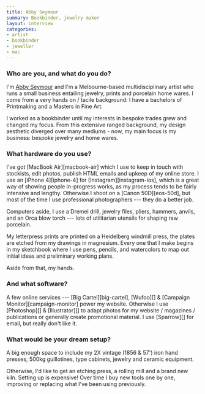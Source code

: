 ```yaml
---
title: Abby Seymour
summary: Bookbinder, jewelry maker
layout: interview
categories:
- artist
- bookbinder
- jeweller
- mac
---
```


### Who are you, and what do you do?

I'm [Abby Seymour](http://abbyseymour.com/ "Abby's website.") and I'm a Melbourne-based multidisciplinary artist who runs a small business entailing jewelry, prints and porcelain home wares. I come from a very hands on / tacile background: I have a bachelors of Printmaking and a Masters in Fine Art.

I worked as a bookbinder until my interests in bespoke trades grew and changed my focus. From this extensive ranged background, my design aesthetic diverged over many mediums - now, my main focus is my business: bespoke jewelry and home wares. 

### What hardware do you use?

I've got [MacBook Air][macbook-air] which I use to keep in touch with stockists, edit photos, publish HTML emails and upkeep of my online store. I use an [iPhone 4][iphone-4] for [Instagram][instagram-ios], which is a great way of showing people in-progress works, as my process tends to be fairly intensive and lengthy. Otherwise I shoot on a [Canon 50D][eos-50d], but most of the time I use professional photographers --- they do a better job.

Computers aside, I use a Dremel drill, jewelry files, pliers, hammers, anvils, and an Orca blow torch --- lots of utilitarian utensils for shaping raw porcelain. 

My letterpress prints are printed on a Heidelberg windmill press, the plates are etched from my drawings in magnesium. Every one that I make begins in my sketchbook where I use pens, pencils, and watercolors to map out initial ideas and preliminary working plans. 

Aside from that, my hands.

### And what software?

A few online services --- [Big Cartel][big-cartel], [Wufoo][] & [Campaign Monitor][campaign-monitor] power my website. Otherwise I use [Photoshop][] & [Illustrator][] to adapt photos for my website / magazines / publications or generally create promotional material. I use [Sparrow][] for email, but really don't like it. 

### What would be your dream setup?

A big enough space to include my 2X vintage (1856 & 57') iron hand presses, 500kg guillotines, type cabinets, jewelry and ceramic equipment. 

Otherwise, I'd like to get an etching press, a rolling mill and a  brand new kiln. Setting up is expensive! Over time I buy new tools one by one, improving or replacing what I've been using previously.